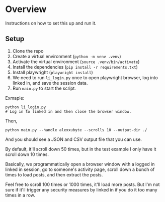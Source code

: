 # Overview

Instructions on how to set this up and run it.

## Setup

1. Clone the repo
2. Create a virtual environment (`python -m venv .venv`)
3. Activate the virtual environment (`source .venv/bin/activate`)
4. Install the dependencies (`pip install -r requirements.txt`)
5. Install playwright (`playwright install`)
6. We need to run `li_login.py` once to open playwright browser, log into linked in, and save the session data.
7. Run `main.py` to start the script.

Exmaple:
```
python li_login.py
# Log in to linked in and then close the browser window.
```

Then,
```
python main.py --handle alexxubyte --scrolls 10 --output-dir ./
```

And you should see a JSON and CSV output file that you can use.

By default, it'll scroll down 50 times, but in the test example I only have it scroll down 10 times.

Basically, we programmatically open a browser window with a logged in linked in session, go to someone's activity page, scroll down a bunch of times to load posts, and then extract the posts.

Feel free to scroll 100 times or 1000 times, it'll load more posts. But I'm not sure if it'll trigger any security measures by linked in if you do it too many times in a row.